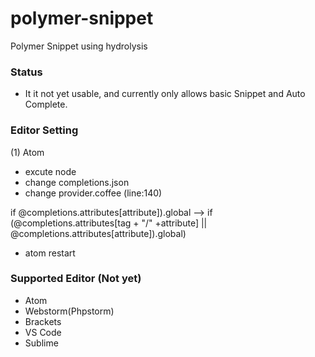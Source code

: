 # polymer-snippet
Polymer Snippet using hydrolysis

### Status
- It it not yet usable, and currently only allows basic Snippet and Auto Complete.

### Editor Setting
(1) Atom 
 - excute node
 - change completions.json
 - change provider.coffee (line:140) 
 
if @completions.attributes[attribute]).global --> if (@completions.attributes[tag + "/" +attribute] || @completions.attributes[attribute]).global) 
 - atom restart

### Supported Editor (Not yet)
- Atom
- Webstorm(Phpstorm)
- Brackets
- VS Code
- Sublime

